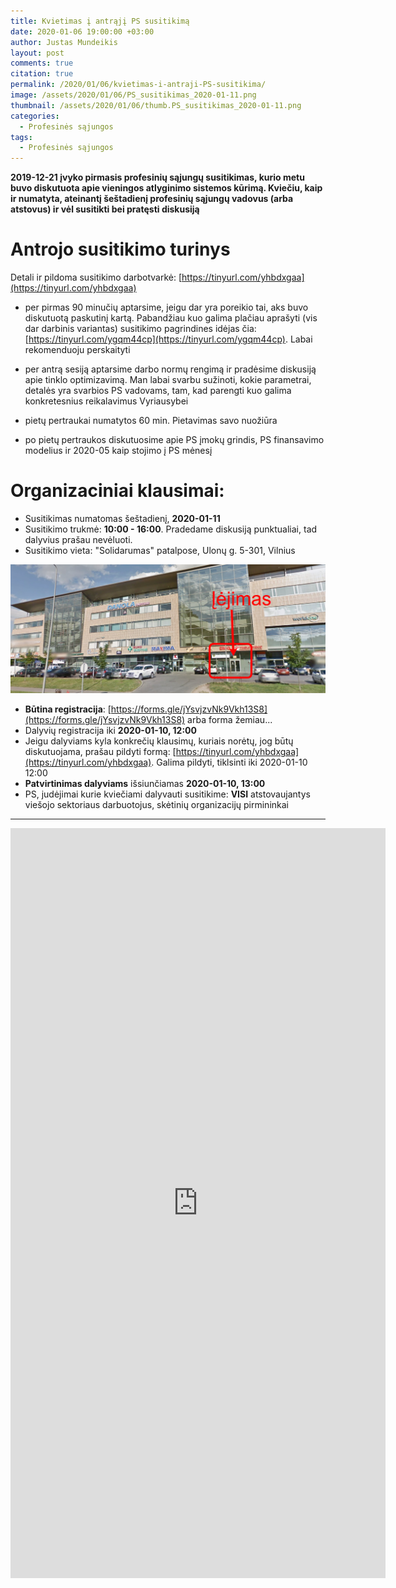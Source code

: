 ```yaml
---
title: Kvietimas į antrąjį PS susitikimą
date: 2020-01-06 19:00:00 +03:00
author: Justas Mundeikis
layout: post
comments: true
citation: true
permalink: /2020/01/06/kvietimas-i-antraji-PS-susitikima/
image: /assets/2020/01/06/PS_susitikimas_2020-01-11.png
thumbnail: /assets/2020/01/06/thumb.PS_susitikimas_2020-01-11.png
categories:
  - Profesinės sąjungos
tags:
  - Profesinės sąjungos
---
```


**2019-12-21 įvyko pirmasis profesinių sąjungų susitikimas, kurio metu buvo diskutuota apie vieningos atlyginimo sistemos kūrimą. Kviečiu, kaip ir numatyta, ateinantį šeštadienį profesinių sąjungų vadovus (arba atstovus) ir vėl susitikti bei pratęsti diskusiją**<!--more-->

# Antrojo susitikimo turinys

Detali ir pildoma susitikimo darbotvarkė: [https://tinyurl.com/yhbdxgaa](https://tinyurl.com/yhbdxgaa)

* per pirmas 90 minučių aptarsime, jeigu dar yra poreikio tai, aks buvo diskutuotą paskutinį kartą. Pabandžiau kuo galima plačiau aprašyti (vis dar darbinis variantas) susitikimo pagrindines idėjas čia: [https://tinyurl.com/ygqm44cp](https://tinyurl.com/ygqm44cp). Labai rekomenduoju perskaityti

* per antrą sesiją aptarsime darbo normų rengimą ir pradėsime diskusiją apie tinklo optimizavimą. Man labai svarbu sužinoti, kokie parametrai, detalės yra svarbios PS vadovams, tam, kad parengti kuo galima konkretesnius reikalavimus Vyriausybei

* pietų pertraukai numatytos 60 min. Pietavimas savo nuožiūra

* po pietų pertraukos diskutuosime apie PS įmokų grindis, PS finansavimo modelius ir 2020-05 kaip stojimo į PS mėnesį

# Organizaciniai klausimai:
* Susitikimas numatomas šeštadienį, **2020-01-11**
* Susitikimo trukmė: **10:00 - 16:00**. Pradedame diskusiją punktualiai, tad dalyvius prašau nevėluoti.
* Susitikimo vieta:  "Solidarumas" patalpose, Ulonų g. 5-301, Vilnius

![](/assets/2020/01/06/solidarumas.png)

* **Būtina registracija**: [https://forms.gle/jYsvjzvNk9Vkh13S8](https://forms.gle/jYsvjzvNk9Vkh13S8) arba forma žemiau...
* Dalyvių registracija iki **2020-01-10, 12:00**
* Jeigu dalyviams kyla konkrečių klausimų, kuriais norėtų, jog būtų diskutuojama, prašau pildyti formą: [https://tinyurl.com/yhbdxgaa](https://tinyurl.com/yhbdxgaa). Galima pildyti, tiklsinti iki 2020-01-10 12:00
* **Patvirtinimas dalyviams** išsiunčiamas **2020-01-10, 13:00**
* PS, judėjimai kurie kviečiami dalyvauti susitikime: **VISI** atstovaujantys viešojo sektoriaus darbuotojus, skėtinių organizacijų pirmininkai


<hr>
<iframe src="https://docs.google.com/forms/d/e/1FAIpQLSeKLphMNxpY-6dfUjSHqeJWKFwKICi7sxH5uif7KY7rFazYuQ/viewform?embedded=true" width="600" height="1200" frameborder="0" marginheight="0" marginwidth="0">Loading…</iframe>
